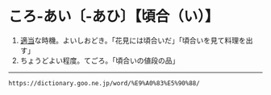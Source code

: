 # ころ‐あい〔‐あひ〕【頃合（い）】

1. [適当](てきとう（適当）)な時機。よいしおどき。「花見には頃合いだ」「頃合いを見て料理を出す」
2. ちょうどよい程度。てごろ。「頃合いの値段の品」

---
`https://dictionary.goo.ne.jp/word/%E9%A0%83%E5%90%88/`